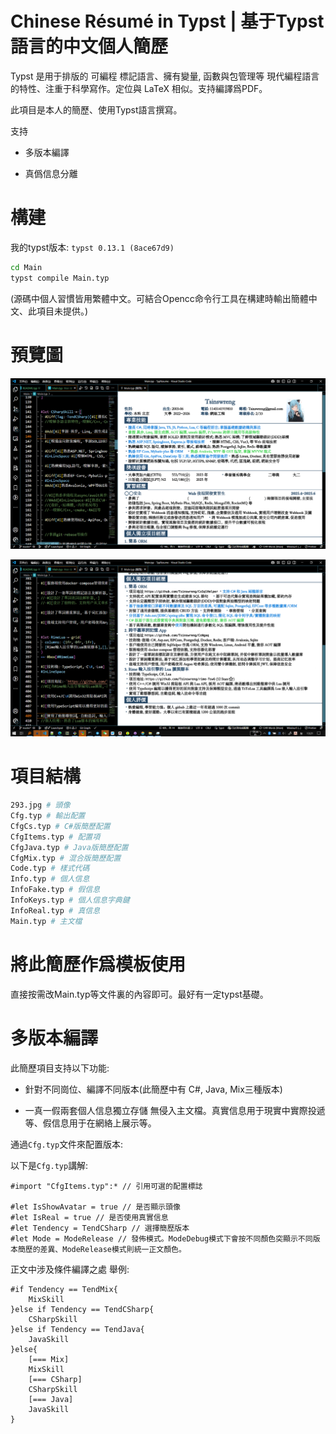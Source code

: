 # Chinese Résumé in Typst \| 基于Typst語言的中文個人簡歷

Typst 是用于排版的 可編程 標記語言、擁有變量, 函數與包管理等
現代編程語言的特性、注重于科學寫作。定位與 LaTeX 相似。支持編譯爲PDF。

此項目是本人的簡歷、使用Typst語言撰寫。

支持

-   多版本編譯

-   真僞信息分離

# 構建

我的typst版本: `typst 0.13.1 (8ace67d9)`

``` bash
cd Main
typst compile Main.typ
```

(源碼中個人習慣皆用繁體中文。可結合Opencc命令行工具在構建時輸出簡體中文、此項目未提供。)

# 預覽圖

![](assets/2025-09-17-13-20-30.png)

![](assets/2025-09-17-13-21-08.png)

# 項目結構

``` bash
293.jpg # 頭像
Cfg.typ # 輸出配置
CfgCs.typ # C#版簡歷配置
CfgItems.typ # 配置項
CfgJava.typ # Java版簡歷配置
CfgMix.typ # 混合版簡歷配置
Code.typ # 樣式代碼
Info.typ # 個人信息
InfoFake.typ # 假信息
InfoKeys.typ # 個人信息字典鍵
InfoReal.typ # 真信息
Main.typ # 主文檔
```

# 將此簡歷作爲模板使用

直接按需改Main.typ等文件裏的內容即可。最好有一定typst基礎。

# 多版本編譯

此簡歷項目支持以下功能:

-   針對不同崗位、編譯不同版本(此簡歷中有 C#, Java, Mix三種版本)

-   一真一假兩套個人信息獨立存儲
    無侵入主文檔。真實信息用于現實中實際投遞等、假信息用于在網絡上展示等。

通過`Cfg.typ`文件來配置版本:

以下是`Cfg.typ`講解:

``` typst
#import "CfgItems.typ":* // 引用可選的配置標誌

#let IsShowAvatar = true // 是否顯示頭像
#let IsReal = true // 是否使用真實信息
#let Tendency = TendCSharp // 選擇簡歷版本
#let Mode = ModeRelease // 發佈模式。ModeDebug模式下會按不同顏色突顯示不同版本簡歷的差異、ModeRelease模式則統一正文顏色。
```

正文中涉及條件編譯之處 舉例:

``` typst
#if Tendency == TendMix{
    MixSkill
}else if Tendency == TendCSharp{
    CSharpSkill
}else if Tendency == TendJava{
    JavaSkill
}else{
    [=== Mix]
    MixSkill
    [=== CSharp]
    CSharpSkill
    [=== Java]
    JavaSkill
}
```
